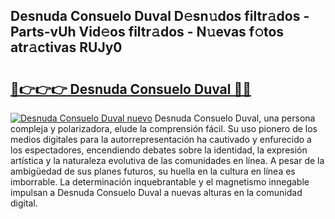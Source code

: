 ## Desnuda Consuelo Duval D𝚎sn𝚞dos filtr𝚊dos - Parts-vUh Vid𝚎os filtr𝚊dos - N𝚞evas f𝚘tos atr𝚊ctivas RUJy0

# <h2><a href="http://mbbqwk0.tromn.icu/?c=Desnuda+Consuelo+Duval">🔗👉👉👉 Desnuda Consuelo Duval 🔗🔗</a></h2>

[![Desnuda Consuelo Duval nuevo](https://i.imgur.com/pEAQMta.gif)](http://mbbqwk0.tromn.icu/?c=Desnuda+Consuelo+Duval)
Desnuda Consuelo Duval, una persona compleja y polarizadora, elude la comprensión fácil. Su uso pionero de los medios digitales para la autorrepresentación ha cautivado y enfurecido a los espectadores, encendiendo debates sobre la identidad, la expresión artística y la naturaleza evolutiva de las comunidades en línea. A pesar de la ambigüedad de sus planes futuros, su huella en la cultura en línea es imborrable. La determinación inquebrantable y el magnetismo innegable impulsan a Desnuda Consuelo Duval a nuevas alturas en la comunidad digital.
